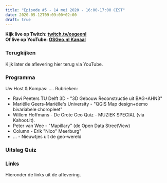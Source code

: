 ```yaml
---
title: "Episode #5 - 14 mei 2020 - 16:00-17:00 CEST"
date: 2020-05-12T09:09:00+02:00
draft: true
---
```


__Kijk live op Twitch: [twitch.tv/osgeonl](https://twitch.tv/osgeonl)__  
__Of live op YouTube: [OSGeo.nl Kanaal](https://www.youtube.com/channel/UCvSAN6ur4RoGUqxtvmgsb8g)__

### Terugkijken
Kijk later de aflevering hier terug via YouTube.

### Programma

Uw Host & Kompas: .... Rubrieken:

* Ravi Peeters TU Delft 3D - "3D Gebouw Reconstructie uit BAG+AHN3"
* Mariëlle Geers-Mariëlle's University - "QGIS Map design+demo bivariabele choropleet"
* Willem Hoffmans - De Grote Geo Quiz - MUZIEK SPECIAL (via Kahoot.it).
* Peter van Wee - "Mapillary" (de Open Data StreetView)
* Column - Erik "Nico" Meerburg"
* ... - Nieuwtjes uit de geo-wereld

### Uitslag Quiz

### Links

Hieronder de links uit de aflevering.
